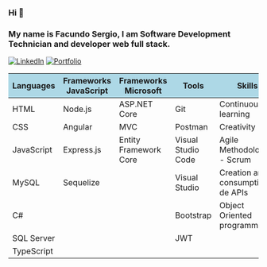 ### Hi 👋

### My name is Facundo Sergio, I am Software Development Technician and developer web full stack.
[![LinkedIn](https://img.shields.io/badge/-LinkedIn-0077B5?style=for-the-badge&logo=linkedin&logoColor=white)](https://www.linkedin.com/in/facundo-sergio/)
[![Portfolio](https://img.shields.io/badge/-Portfolio-0077B5?style=for-the-badge&logo=portfolio&logoColor=white)](https://portfolio-fs.up.railway.app/)

| Languages | Frameworks JavaScript | Frameworks Microsoft | Tools | Skills |
| --- | --- | --- | --- | --- |
| <style>th {background-color: #ADD8E6}</style> HTML | Node.js | ASP.NET Core | Git | Continuous learning |
| <style>th {background-color: #ADD8E6}</style> CSS | Angular | MVC | Postman | Creativity |
| <style>th {background-color: #ADD8E6}</style> JavaScript | Express.js | Entity Framework Core | Visual Studio Code | Agile Methodologies - Scrum |
| <style>th {background-color: #ADD8E6}</style> MySQL | Sequelize |  | Visual Studio | Creation and consumption de APIs |
| <style>th {background-color: #ADD8E6}</style> C# |  |  | Bootstrap | Object Oriented programming |
| <style>th {background-color: #ADD8E6}</style> SQL Server |  |  | JWT |  |
| <style>th {background-color: #ADD8E6}</style> TypeScript |  |  |  |  |

